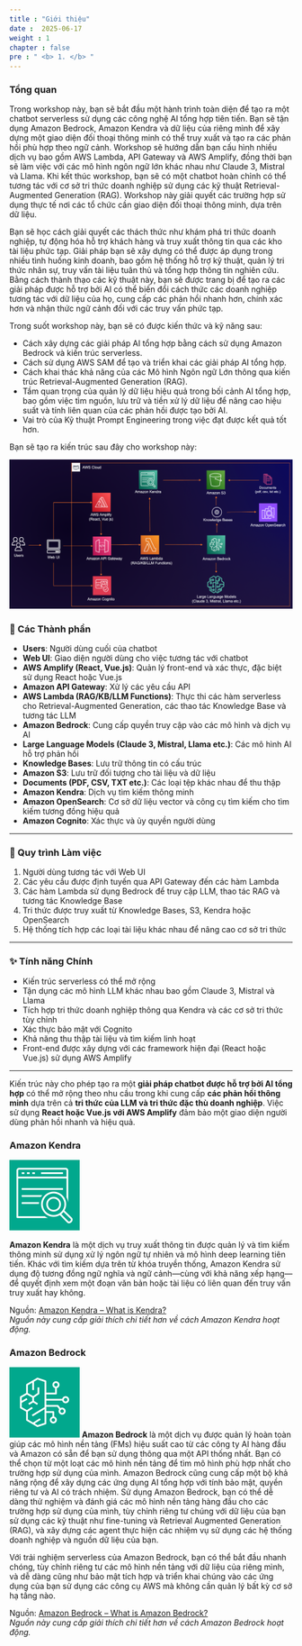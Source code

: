 ```yaml
---
title : "Giới thiệu"
date :  2025-06-17
weight : 1 
chapter : false
pre : " <b> 1. </b> "
---
```

### Tổng quan
Trong workshop này, bạn sẽ bắt đầu một hành trình toàn diện để tạo ra một chatbot serverless sử dụng các công nghệ AI tổng hợp tiên tiến. Bạn sẽ tận dụng Amazon Bedrock, Amazon Kendra và dữ liệu của riêng mình để xây dựng một giao diện đối thoại thông minh có thể truy xuất và tạo ra các phản hồi phù hợp theo ngữ cảnh. Workshop sẽ hướng dẫn bạn cấu hình nhiều dịch vụ bao gồm AWS Lambda, API Gateway và AWS Amplify, đồng thời bạn sẽ làm việc với các mô hình ngôn ngữ lớn khác nhau như Claude 3, Mistral và Llama. Khi kết thúc workshop, bạn sẽ có một chatbot hoàn chỉnh có thể tương tác với cơ sở tri thức doanh nghiệp sử dụng các kỹ thuật Retrieval-Augmented Generation (RAG). Workshop này giải quyết các trường hợp sử dụng thực tế nơi các tổ chức cần giao diện đối thoại thông minh, dựa trên dữ liệu.

Bạn sẽ học cách giải quyết các thách thức như khám phá tri thức doanh nghiệp, tự động hóa hỗ trợ khách hàng và truy xuất thông tin qua các kho tài liệu phức tạp. Giải pháp bạn sẽ xây dựng có thể được áp dụng trong nhiều tình huống kinh doanh, bao gồm hệ thống hỗ trợ kỹ thuật, quản lý tri thức nhân sự, truy vấn tài liệu tuân thủ và tổng hợp thông tin nghiên cứu. Bằng cách thành thạo các kỹ thuật này, bạn sẽ được trang bị để tạo ra các giải pháp được hỗ trợ bởi AI có thể biến đổi cách thức các doanh nghiệp tương tác với dữ liệu của họ, cung cấp các phản hồi nhanh hơn, chính xác hơn và nhận thức ngữ cảnh đối với các truy vấn phức tạp.

Trong suốt workshop này, bạn sẽ có được kiến thức và kỹ năng sau:

- Cách xây dựng các giải pháp AI tổng hợp bằng cách sử dụng Amazon Bedrock và kiến trúc serverless.
- Cách sử dụng AWS SAM để tạo và triển khai các giải pháp AI tổng hợp.
- Cách khai thác khả năng của các Mô hình Ngôn ngữ Lớn thông qua kiến trúc Retrieval-Augmented Generation (RAG).
- Tầm quan trọng của quản lý dữ liệu hiệu quả trong bối cảnh AI tổng hợp, bao gồm việc tìm nguồn, lưu trữ và tiền xử lý dữ liệu để nâng cao hiệu suất và tính liên quan của các phản hồi được tạo bởi AI.
- Vai trò của Kỹ thuật Prompt Engineering trong việc đạt được kết quả tốt hơn.

Bạn sẽ tạo ra kiến trúc sau đây cho workshop này:

![ConnectPrivate](https://github.com/PVinhP/PPV_Workshop_01/blob/main/Workshop/static/images/anh/000-architecture.png?raw=true)
### 🧩 Các Thành phần

- **Users**: Người dùng cuối của chatbot  
- **Web UI**: Giao diện người dùng cho việc tương tác với chatbot  
- **AWS Amplify (React, Vue.js)**: Quản lý front-end và xác thực, đặc biệt sử dụng React hoặc Vue.js  
- **Amazon API Gateway**: Xử lý các yêu cầu API  
- **AWS Lambda (RAG/KB/LLM Functions)**: Thực thi các hàm serverless cho Retrieval-Augmented Generation, các thao tác Knowledge Base và tương tác LLM  
- **Amazon Bedrock**: Cung cấp quyền truy cập vào các mô hình và dịch vụ AI  
- **Large Language Models (Claude 3, Mistral, Llama etc.)**: Các mô hình AI hỗ trợ phản hồi  
- **Knowledge Bases**: Lưu trữ thông tin có cấu trúc  
- **Amazon S3**: Lưu trữ đối tượng cho tài liệu và dữ liệu  
- **Documents (PDF, CSV, TXT etc.)**: Các loại tệp khác nhau để thu thập  
- **Amazon Kendra**: Dịch vụ tìm kiếm thông minh  
- **Amazon OpenSearch**: Cơ sở dữ liệu vector và công cụ tìm kiếm cho tìm kiếm tương đồng hiệu quả  
- **Amazon Cognito**: Xác thực và ủy quyền người dùng  

---

### 🔄 Quy trình Làm việc

1. Người dùng tương tác với Web UI  
2. Các yêu cầu được định tuyến qua API Gateway đến các hàm Lambda  
3. Các hàm Lambda sử dụng Bedrock để truy cập LLM, thao tác RAG và tương tác Knowledge Base  
4. Tri thức được truy xuất từ Knowledge Bases, S3, Kendra hoặc OpenSearch  
5. Hệ thống tích hợp các loại tài liệu khác nhau để nâng cao cơ sở tri thức  

---

### ✨ Tính năng Chính

- Kiến trúc serverless có thể mở rộng  
- Tận dụng các mô hình LLM khác nhau bao gồm Claude 3, Mistral và Llama  
- Tích hợp tri thức doanh nghiệp thông qua Kendra và các cơ sở tri thức tùy chỉnh  
- Xác thực bảo mật với Cognito  
- Khả năng thu thập tài liệu và tìm kiếm linh hoạt  
- Front-end được xây dựng với các framework hiện đại (React hoặc Vue.js) sử dụng AWS Amplify  

---

Kiến trúc này cho phép tạo ra một **giải pháp chatbot được hỗ trợ bởi AI tổng hợp** có thể mở rộng theo nhu cầu trong khi cung cấp **các phản hồi thông minh** dựa trên cả **tri thức của LLM và tri thức đặc thù doanh nghiệp**. Việc sử dụng **React hoặc Vue.js với AWS Amplify** đảm bảo một giao diện người dùng phản hồi nhanh và hiệu quả.


### Amazon Kendra

![ConnectPrivate](https://github.com/PVinhP/PPV_Workshop_01/blob/main/Workshop/static/images/Kendra.png?raw=true)

**Amazon Kendra** là một dịch vụ truy xuất thông tin được quản lý và tìm kiếm thông minh sử dụng xử lý ngôn ngữ tự nhiên và mô hình deep learning tiên tiến. Khác với tìm kiếm dựa trên từ khóa truyền thống, Amazon Kendra sử dụng độ tương đồng ngữ nghĩa và ngữ cảnh—cùng với khả năng xếp hạng—để quyết định xem một đoạn văn bản hoặc tài liệu có liên quan đến truy vấn truy xuất hay không.

Nguồn: [Amazon Kendra – What is Kendra?](https://docs.aws.amazon.com/kendra/latest/dg/what-is-kendra.html)  
 *Nguồn này cung cấp giải thích chi tiết hơn về cách Amazon Kendra hoạt động.*

### Amazon Bedrock

![ConnectPrivate](https://github.com/PVinhP/PPV_Workshop_01/blob/main/Workshop/static/images/Bedrock.png?raw=true)
**Amazon Bedrock** là một dịch vụ được quản lý hoàn toàn giúp các mô hình nền tảng (FMs) hiệu suất cao từ các công ty AI hàng đầu và Amazon có sẵn để bạn sử dụng thông qua một API thống nhất. Bạn có thể chọn từ một loạt các mô hình nền tảng để tìm mô hình phù hợp nhất cho trường hợp sử dụng của mình. Amazon Bedrock cũng cung cấp một bộ khả năng rộng để xây dựng các ứng dụng AI tổng hợp với tính bảo mật, quyền riêng tư và AI có trách nhiệm. Sử dụng Amazon Bedrock, bạn có thể dễ dàng thử nghiệm và đánh giá các mô hình nền tảng hàng đầu cho các trường hợp sử dụng của mình, tùy chỉnh riêng tư chúng với dữ liệu của bạn sử dụng các kỹ thuật như fine-tuning và Retrieval Augmented Generation (RAG), và xây dựng các agent thực hiện các nhiệm vụ sử dụng các hệ thống doanh nghiệp và nguồn dữ liệu của bạn.

Với trải nghiệm serverless của Amazon Bedrock, bạn có thể bắt đầu nhanh chóng, tùy chỉnh riêng tư các mô hình nền tảng với dữ liệu của riêng mình, và dễ dàng cũng như bảo mật tích hợp và triển khai chúng vào các ứng dụng của bạn sử dụng các công cụ AWS mà không cần quản lý bất kỳ cơ sở hạ tầng nào.

Nguồn: [Amazon Bedrock – What is Amazon Bedrock?](https://docs.aws.amazon.com/bedrock/latest/userguide/what-is-bedrock.html)  
 *Nguồn này cung cấp giải thích chi tiết hơn về cách Amazon Bedrock hoạt động.*